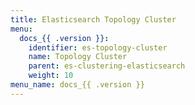 ```yaml
---
title: Elasticsearch Topology Cluster
menu:
  docs_{{ .version }}:
    identifier: es-topology-cluster
    name: Topology Cluster
    parent: es-clustering-elasticsearch
    weight: 10
menu_name: docs_{{ .version }}
---
```

